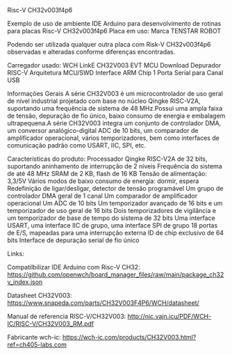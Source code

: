 Risc-V CH32v003f4p6

Exemplo de uso de ambiente IDE Arduino para desenvolvimento de rotinas para placas Risc-V CH32v003f4p6
Placa em uso: Marca TENSTAR ROBOT
 
 

Podendo ser utilizada qualquer outra placa com Risk-V CH32v003f4p6 observadas e alteradas conforme diferenças encontradas.

Carregador usado: WCH LinkE CH32V003 EVT MCU Download Depurador RISC-V Arquitetura MCU/SWD Interface ARM Chip 1 Porta Serial para Canal USB
 
 



Informações Gerais
A série CH32V003 é um microcontrolador de uso geral de nível industrial projetado com base no núcleo Qingke RISC-V2A, suportando uma frequência de sistema de 48 MHz.Possui uma ampla faixa de tensão, depuração de fio único, baixo consumo de energia e embalagem ultrapequena.A série CH32V003 integra um conjunto de controlador DMA, um conversor analógico-digital ADC de 10 bits, um comparador de amplificador operacional, vários temporizadores, bem como interfaces de comunicação padrão como USART, IIC, SPI, etc.

Características do produto:
Processador Qingke RISC-V2A de 32 bits, suportando aninhamento de interrupção de 2 níveis
Frequência do sistema de até 48 MHz
SRAM de 2 KB, flash de 16 KB
Tensão de alimentação: 3,3/5V
Vários modos de baixo consumo de energia: dormir, espera
Redefinição de ligar/desligar, detector de tensão programável
Um grupo de controlador DMA geral de 1 canal
Um comparador de amplificador operacional
Um ADC de 10 bits
Um temporizador avançado de 16 bits e um temporizador de uso geral de 16 bits
Dois temporizadores de vigilância e um temporizador de base de tempo do sistema de 32 bits
Uma interface USART, uma interface IIC de grupo, uma interface SPI de grupo
18 portas de E/S, mapeadas para uma interrupção externa
ID de chip exclusivo de 64 bits
Interface de depuração serial de fio único



Links:

Compatilbilizar IDE Arduino com Risc-V CH32:
https://github.com/openwch/board_manager_files/raw/main/package_ch32v_index.json

Datasheet CH32V003:
https://www.snapeda.com/parts/CH32V003F4P6/WCH/datasheet/

Manual de referencia RISC-V/CH32V003:
http://nic.vajn.icu/PDF/WCH-IC/RISC-V/CH32V003_RM.pdf

Fabricante wch-ic: 
https://wch-ic.com/products/CH32V003.html?ref=ch405-labs.com


